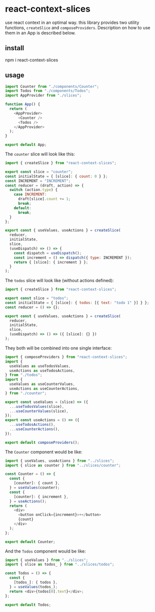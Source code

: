 # react-context-slices

use react context in an optimal way. this library provides two utility functions, `createSlice` and `composeProviders`. Description on how to use them in an App is described below.

## install

npm i react-context-slices

## usage

```javascript
import Counter from "./components/Counter";
import Todos from "./components/Todos";
import AppProvider from "./slices";

function App() {
  return (
    <AppProvider>
      <Counter />
      <Todos />
    </AppProvider>
  );
}

export default App;
```

The `counter` slice will look like this:

```javascript
import { createSlice } from "react-context-slices";

export const slice = "counter";
const initialState = { [slice]: { count: 0 } };
const INCREMENT = "INCREMENT";
const reducer = (draft, action) => {
  switch (action.type) {
    case INCREMENT:
      draft[slice].count += 1;
      break;
    default:
      break;
  }
};

export const { useValues, useActions } = createSlice(
  reducer,
  initialState,
  slice,
  (useDispatch) => () => {
    const dispatch = useDispatch();
    const increment = () => dispatch({ type: INCREMENT });
    return { [slice]: { increment } };
  }
);
```

The `todos` slice will look like (without actions defined):

```javascript
import { createSlice } from "react-context-slices";

export const slice = "todos";
const initialState = { [slice]: { todos: [{ text: "todo 1" }] } };
const reducer = () => {};

export const { useValues, useActions } = createSlice(
  reducer,
  initialState,
  slice,
  (useDispatch) => () => ({ [slice]: {} })
);
```

They both will be combined into one single interface:

```javascript
import { composeProviders } from "react-context-slices";
import {
  useValues as useTodosValues,
  useActions as useTodosActions,
} from "./todos";
import {
  useValues as useCounterValues,
  useActions as useCounterActions,
} from "./counter";

export const useValues = (slice) => ({
  ...useTodosValues(slice),
  ...useCounterValues(slice),
});
export const useActions = () => ({
  ...useTodosActions(),
  ...useCounterActions(),
});

export default composeProviders();
```

The `Counter` component would be like:

```javascript
import { useValues, useActions } from "../slices";
import { slice as counter } from "../slices/counter";

const Counter = () => {
  const {
    [counter]: { count },
  } = useValues(counter);
  const {
    [counter]: { increment },
  } = useActions();
  return (
    <div>
      <button onClick={increment}>+</button>
      {count}
    </div>
  );
};

export default Counter;
```

And the `Todos` component would be like:

```javascript
import { useValues } from "../slices";
import { slice as todos_ } from "../slices/todos";

const Todos = () => {
  const {
    [todos_]: { todos },
  } = useValues(todos_);
  return <div>{todos[0].text}</div>;
};

export default Todos;
```
